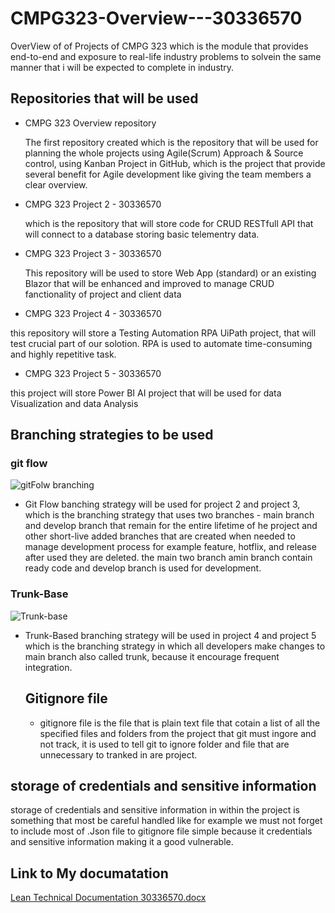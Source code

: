 # CMPG323-Overview---30336570

OverView of of Projects of CMPG 323 which is the module that provides end-to-end and exposure to real-life industry problems to solvein the same manner that  i will be expected to complete in industry.


  ## Repositories that will be used
- CMPG 323 Overview repository

  The first repository created which is the repository that will be used for planning the whole projects using Agile(Scrum) Approach & Source control, using Kanban Project in GitHub, which is the project that provide several benefit for Agile development like giving the team members a clear overview.
  
- CMPG 323 Project 2 - 30336570

  which is the repository that will store code for CRUD RESTfull API that will connect to a 
  database storing basic telementry data.

- CMPG 323 Project 3 - 30336570

  This repository will be used to store Web App (standard) or an existing Blazor that will be 
  enhanced and improved to manage CRUD fanctionality of project and client data

- CMPG 323 Project 4 - 30336570

  
this repository will store a Testing Automation RPA UiPath project, that will test crucial part of our solotion. RPA is used to automate time-consuming and highly repetitive task.

-  CMPG 323 Project 5 - 30336570

this project will  store Power BI AI project that will be used for data Visualization and data Analysis
  
## Branching strategies to be used 
### git flow

![gitFolw branching](https://github.com/user-attachments/assets/d6802af2-732d-4286-bb57-d0f7ca25d9ed)

- Git Flow banching strategy will be used for project 2 and project 3, which is the branching strategy that uses two branches - main branch and develop branch that remain for the entire lifetime of he project and other short-live added branches that are created when needed to manage development process for example feature, hotflix, and release after  used they are deleted. the main two branch  amin branch contain ready code  and develop branch is used for development.

  
### Trunk-Base

![Trunk-base](https://github.com/user-attachments/assets/17c376a5-084a-403f-9c1d-3e803254be62)


- Trunk-Based branching strategy will be used in project 4 and project 5 which is the branching strategy in which all developers make changes to main branch also called trunk, because it encourage frequent integration.

  ## Gitignore file

  - gitignore file is the file that is plain text file that cotain a list of all the specified files and folders from the project that git must ingore and not track, it is used to tell git to ignore folder and file that are unnecessary to tranked in are project.

## storage of credentials and sensitive information

  storage of credentials and sensitive information in within the project is something that most be careful handled like for example we must not forget to include most of .Json file  to gitignore file simple because it  credentials and  sensitive information making it a good vulnerable.

  ## Link to My documatation

  [Lean Technical Documentation 30336570.docx](https://github.com/user-attachments/files/16402303/Lean.Technical.Documentation.30336570.docx)


